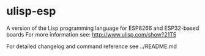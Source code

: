 # ulisp-esp
A version of the Lisp programming language for ESP8266 and ESP32-based boards
For more information see:
http://www.ulisp.com/show?21T5

For detailed changelog and command reference see ../README.md
